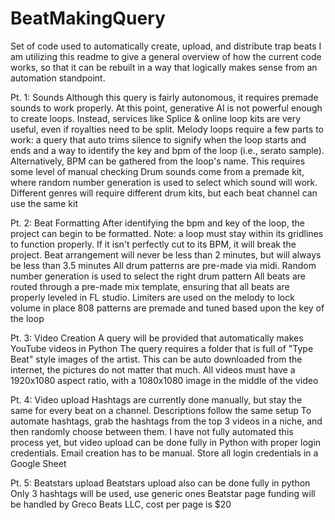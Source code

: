 # BeatMakingQuery
Set of code used to automatically create, upload, and distribute trap beats
I am utilizing this readme to give a general overview of how the current code works, so that it can be rebuilt in a way that logically makes sense from an automation standpoint.

Pt. 1: Sounds
Although this query is fairly autonomous, it requires premade sounds to work properly. At this point, generative AI is not powerful enough to create loops. Instead, services like Splice & online loop kits are very useful, even if royalties need to be split.
Melody loops require a few parts to work: a query that auto trims silence to signify when the loop starts and ends and a way to identify the key and bpm of the loop (i.e., serato sample). Alternatively, BPM can be gathered from the loop's name. This requires some level of manual checking
Drum sounds come from a premade kit, where random number generation is used to select which sound will work. Different genres will require different drum kits, but each beat channel can use the same kit

Pt. 2: Beat Formatting
After identifying the bpm and key of the loop, the project can begin to be formatted. Note: a loop must stay within its gridlines to function properly. If it isn't perfectly cut to its BPM, it will break the project.
Beat arrangement will never be less than 2 minutes, but will always be less than 3.5 minutes
All drum patterns are pre-made via midi. Random number generation is used to select the right drum pattern
All beats are routed through a pre-made mix template, ensuring that all beats are properly leveled in FL studio. Limiters are used on the melody to lock volume in place
808 patterns are premade and tuned based upon the key of the loop

Pt. 3: Video Creation
A query will be provided that automatically makes YouTube videos in Python
The query requires a folder that is full of "Type Beat" style images of the artist. This can be auto downloaded from the internet, the pictures do not matter that much.
All videos must have a 1920x1080 aspect ratio, with a 1080x1080 image in the middle of the video

Pt. 4: Video upload
Hashtags are currently done manually, but stay the same for every beat on a channel. Descriptions follow the same setup
To automate hashtags, grab the hashtags from the top 3 videos in a niche, and then randomly choose between them.
I have not fully automated this process yet, but video upload can be done fully in Python with proper login credentials. Email creation has to be manual.
Store all login credentials in a Google Sheet

Pt. 5: Beatstars upload
Beatstars upload also can be done fully in python
Only 3 hashtags will be used, use generic ones
Beatstar page funding will be handled by Greco Beats LLC, cost per page is $20

